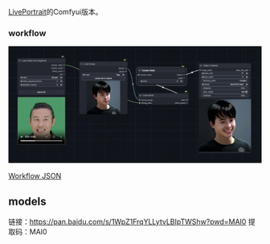 [LivePortrait](https://github.com/KwaiVGI/LivePortrait)的Comfyui版本。


### workflow

[![alt text](example/1720078701040.png)](example/live_workflow.json)

[Workflow JSON](example/live_workflow.json)

## models

链接：https://pan.baidu.com/s/1WpZ1FrqYLLytvLBIpTWShw?pwd=MAI0 
提取码：MAI0 